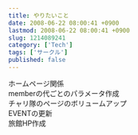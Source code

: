 ```yaml
---
title: やりたいこと
date: 2008-06-22 08:00:41 +0900
lastmod: 2008-06-22 08:00:41 +0900
slug: 1214089241
category: ['Tech']
tags: ['サークル']
published: false
---
```




<p>ホームページ関係<br />
memberの代ごとのパラメータ作成<br />
チャリ隊のページのボリュームアップ<br />
EVENTの更新<br />
旅館HP作成</p>

